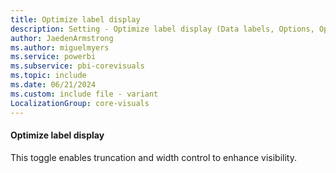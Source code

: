 ```yaml
---
title: Optimize label display
description: Setting - Optimize label display (Data labels, Options, Optimize label display)
author: JaedenArmstrong
ms.author: miguelmyers
ms.service: powerbi
ms.subservice: pbi-corevisuals
ms.topic: include
ms.date: 06/21/2024
ms.custom: include file - variant
LocalizationGroup: core-visuals
---
```

#### Optimize label display

This toggle enables truncation and width control to enhance visibility.
